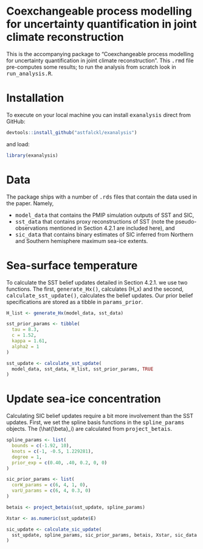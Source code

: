 
# Coexchangeable process modelling for uncertainty quantification in joint climate reconstruction

This is the accompanying package to “Coexchangeable process modelling
for uncertainty quantification in joint climate reconstruction”. This
<tt>.rmd</tt> file pre-computes some results; to run the analysis from
scratch look in <tt>run\_analysis.R</tt>.

# Installation

To execute on your local machine you can install <tt>exanalysis</tt>
direct from GitHub:

``` r
devtools::install_github("astfalckl/exanalysis")
```

and load:

``` r
library(exanalysis)
```

# Data

The package ships with a number of <tt>.rds</tt> files that contain the
data used in the paper. Namely,

  - <tt>model\_data</tt> that contains the PMIP simulation outputs of
    SST and SIC,
  - <tt>sst\_data</tt> that contains proxy reconstructions of SST (note
    the pseudo-observations mentioned in Section 4.2.1 are included
    here), and
  - <tt>sic\_data</tt> that contains binary estimates of SIC inferred
    from Northern and Southern hemisphere maximum sea-ice extents.

<!-- ![SST Data](images/sst_data_plot.png) -->

# Sea-surface temperature

To calculate the SST belief updates detailed in Section 4.2.1. we use
two functions. The first, <tt>generate\_Hx()</tt>, calculates \(H_x\)
and the second, <tt>calculate\_sst\_update()</tt>, calculates the belief
updates. Our prior belief specifications are stored as a tibble in
<tt>params\_prior</tt>.

``` r
H_list <- generate_Hx(model_data, sst_data)

sst_prior_params <- tibble(
  tau = 8.3,
  c = 1.52,
  kappa = 1.61,
  alpha2 = 1
)

sst_update <- calculate_sst_update(
  model_data, sst_data, H_list, sst_prior_params, TRUE
)
```

# Update sea-ice concentration

Calculating SIC belief updates require a bit more involvement than the
SST updates. First, we set the spline basis functions in the
<tt>spline\_params</tt> objects. The \(\hat{\beta}_i\) are calculated
from <tt>project\_betais</tt>.

``` r
spline_params <- list(
  bounds = c(-1.92, 10),
  knots = c(-1, -0.5, 1.229281),
  degree = 1,
  prior_exp = c(0.40, .40, 0.2, 0, 0)
)

sic_prior_params <- list(
  corW_params = c(6, 4, 1, 0),
  varU_params = c(6, 4, 0.3, 0)
)

betais <- project_betais(sst_update, spline_params)

Xstar <- as.numeric(sst_update$E)

sic_update <- calculate_sic_update(
  sst_update, spline_params, sic_prior_params, betais, Xstar, sic_data
)
```
